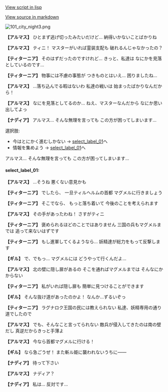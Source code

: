 [View script in lisp](../scripts/100103033.txt)

[View source in markdown](100103033.md)

![101_city_night3.png](../images/backgrounds/101_city_night3.png)

**【アルマス】**
ひとまず逃げ切ったみたいだけど…
納得いかないことばかりね

**【アルマス】**
ティニ！
マスターがいれば霊装支配も
破れるんじゃなかったの？

**【ティターニア】**
そのはずだったのですけれど…
きっと、私達は
なにかを見落としているのです…

**【ティターニア】**
物事には不慮の事態が
つきものとはいえ…
困りましたね…

**【アルマス】**
…落ち込んでる暇はないわ
私達の戦いは
始まったばかりなんだから！

**【アルマス】**
なにを見落としてるのか…
ねえ、マスターなんだから
なにか思い出してよっ

**【ナディア】**
アルマス…
そんな無理を言っても
この方が困ってしまいます…

選択肢:
- 今はとにかく進むしかない → [select_label_01](#select_label_01)へ
- 情報を集めよう → [select_label_01](#select_label_01)へ

アルマス…
そんな無理を言っても
この方が困ってしまいます…

#### select_label_01:

**【アルマス】**
…そうね
悪くない意見かも

**【ティターニア】**
でしたら、
一旦ティルヘルムの首都
マグメルに行きましょう

**【ティターニア】**
そこでなら、
もっと落ち着いて
今後のことを考えられます

**【アルマス】**
その手があったわね！
さすがティニ

**【ティターニア】**
褒められるほどのことではありません
三国の兵もマグメルまでは
追って来ないはずです

**【ティターニア】**
もし進軍してくるようなら…
妖精達が総力をもって反撃します

**【ギル】**
で、でもっ…
マグメルには
どうやって行くんだよ…

**【アルマス】**
北の壁に隠し扉があるの
そこを通ればマグメルまでは
そんなにかからない

**【ティターニア】**
私がいれば隠し扉も
簡単に見つけることができます

**【ギル】**
そんな抜け道があったのかよ！
なんか…ずるいぞっ

**【ティターニア】**
ラグナロク王国の民には教えられない
私達、妖精専用の通り道でしたので

**【アルマス】**
でも、そんなこと言ってられない
敵兵が侵入してきたのは南の壁だし
真逆だからきっと手薄よ

**【アルマス】**
今なら首都マグメルに行ける！

**【ギル】**
なら急ごうぜ！
また斬ル姫に襲われないうちに――

**【ナディア】**
待って下さい

**【アルマス】**
ナディア？

**【ナディア】**
私は…
反対です…
